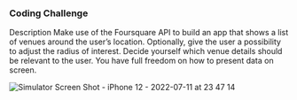 ###  Coding Challenge

Description
Make use of the Foursquare API to build an app that shows a list of venues around the user’s location. 
Optionally, give the user a possibility to adjust the radius of interest.
Decide yourself which venue details should be relevant to the user. You have full freedom on how to present data on screen.

![Simulator Screen Shot - iPhone 12 - 2022-07-11 at 23 47 14](https://user-images.githubusercontent.com/72552073/178364737-e23b85fa-16a4-4315-88a8-95ac2e20e8c7.png)

